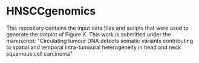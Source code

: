 # HNSCCgenomics

This repository contains the input data files and scripts that were used to generate the dotplot of Figure X. 
This work is submitted under the manuscript: "Circulating tumour DNA detects somatic variants contributing to spatial and temporal intra-tumoural heterogeneity in head and neck squamous cell carcinoma"
